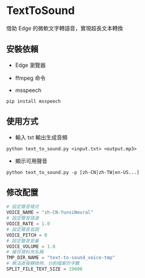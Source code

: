 # TextToSound

借助 Edge 的微軟文字轉語音，實現超長文本轉換

## 安裝依賴

- Edge 瀏覽器

- ffmpeg 命令

- msspeech

```shell
pip install msspeech
```

## 使用方式

- 輸入 txt 輸出生成音頻

```shell
python text_to_sound.py <input.txt> <output.mp3>
```

- 顯示可用聲音

```shell
python text_to_sound.py -p [zh-CN|zh-TW|en-US...]
```

## 修改配置

```py
# 設定聲音樣式
VOICE_NAME = "zh-CN-YunxiNeural"
# 設定聲音語速
VOICE_RATE = 1.0
# 設定聲音音調
VOICE_PITCH = 0
# 設定聲音音量
VOICE_VOLUME = 1.0
# 緩存資料夾名稱
TMP_DIR_NAME = "text-to-sound_voice-tmp"
# 無法直接轉換時，分割檔案的字數
SPLIT_FILE_TEXT_SIZE = 19000
```
